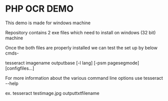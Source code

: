 # PHP OCR DEMO

This demo is made for windows machine

Repository contains 2 exe files which need to install on windows (32 bit) machine

Once the both files are properly installed we can test the set up by below cmds-

tesseract imagename outputbase [-l lang] [-psm pagesegmode] [configfiles...]

For more information about the various command line options use tesseract --help

ex. 
tesseract testimage.jpg outputtxtfilename
